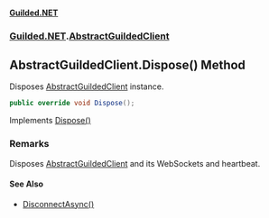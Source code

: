 
#### [Guilded.NET](Guilded_NET 'Guilded_NET')
### [Guilded.NET](Guilded_NET#Guilded_NET 'Guilded.NET').[AbstractGuildedClient](AbstractGuildedClient 'Guilded.NET.AbstractGuildedClient')
## AbstractGuildedClient.Dispose() Method
Disposes [AbstractGuildedClient](AbstractGuildedClient 'Guilded.NET.AbstractGuildedClient') instance.  
```csharp
public override void Dispose();
```

Implements [Dispose()](https://docs.microsoft.com/en-us/dotnet/api/System.IDisposable.Dispose 'System.IDisposable.Dispose')  
### Remarks
Disposes [AbstractGuildedClient](AbstractGuildedClient 'Guilded.NET.AbstractGuildedClient') and its WebSockets and heartbeat.

#### See Also
- [DisconnectAsync()](AbstractGuildedClient_DisconnectAsync() 'Guilded.NET.AbstractGuildedClient.DisconnectAsync()')
